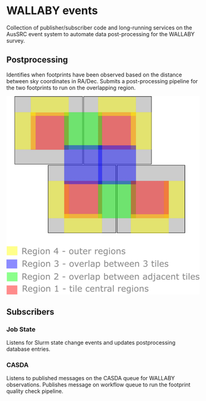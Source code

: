 # WALLABY events

Collection of publisher/subscriber code and long-running services on the AusSRC event system to automate data post-processing for the WALLABY survey.

## Postprocessing

Identifies when footprints have been observed based on the distance between sky coordinates in RA/Dec. Submits a post-processing pipeline for the two footprints to run on the overlapping region.

![tiling_scheme](figures/wallaby_tiling_scheme.png)

## Subscribers

### Job State

Listens for Slurm state change events and updates postprocessing database entries.

### CASDA

Listens to published messages on the CASDA queue for WALLABY observations. Publishes message on workflow queue to run the footprint quality check pipeline.
